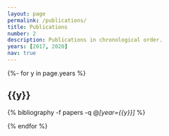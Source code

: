 ```yaml
---
layout: page
permalink: /publications/
title: Publications
number: 2
description: Publications in chronological order.
years: [2017, 2020]
nav: true
---
```

<!-- _pages/publications.md --> 
<div class="publications">

{%- for y in page.years %}

  <h2 class="year">{{y}}</h2>

  {% bibliography -f papers -q @*[year={{y}}]* %}
  
{% endfor %}

</div>
